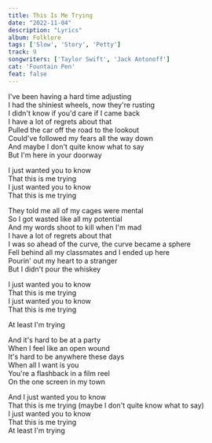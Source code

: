 ```yaml
---
title: This Is Me Trying
date: "2022-11-04"
description: "Lyrics"
album: Folklore
tags: ['Slow', 'Story', 'Petty']
track: 9
songwriters: ['Taylor Swift', 'Jack Antonoff']
cat: 'Fountain Pen'
feat: false
---
```

<p className="verse-one">
I've been having a hard time adjusting <br />
I had the shiniest wheels, now they're rusting <br />
I didn't know if you'd care if I came back <br />
I have a lot of regrets about that <br />
Pulled the car off the road to the lookout <br />
Could've followed my fears all the way down <br />
And maybe I don't quite know what to say <br />
But I'm here in your doorway <br />
</p>
<p className="chorus">
I just wanted you to know <br />
That this is me trying <br />
I just wanted you to know <br />
That this is me trying <br />
</p>
<p className="verse-two">
They told me all of my cages were mental <br />
So I got wasted like all my potential <br />
And my words shoot to kill when I'm mad <br />
I have a lot of regrets about that <br />
I was so ahead of the curve, the curve became a sphere <br />
Fell behind all my classmates and I ended up here <br />
Pourin' out my heart to a stranger <br />
But I didn't pour the whiskey <br />
</p>
<p className="chorus">
I just wanted you to know <br />
That this is me trying <br />
I just wanted you to know <br />
That this is me trying <br />
</p>
<p className="post-chorus">
At least I'm trying <br />
</p>
<p className="bridge">
And it's hard to be at a party <br />
When I feel like an open wound <br />
It's hard to be anywhere these days <br />
When all I want is you <br />
You're a flashback in a film reel <br />
On the one screen in my town <br />
</p>
<p className="chorus">
And I just wanted you to know <br />
That this is me trying (maybe I don't quite know what to say) <br />
I just wanted you to know <br />
That this is me trying <br />
At least I'm trying <br />
</p>
